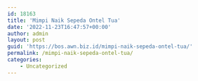 ```yaml
---
id: 18163
title: 'Mimpi Naik Sepeda Ontel Tua'
date: '2022-11-23T16:47:57+00:00'
author: admin
layout: post
guid: 'https://bos.awn.biz.id/mimpi-naik-sepeda-ontel-tua/'
permalink: /mimpi-naik-sepeda-ontel-tua/
categories:
    - Uncategorized
---
```


